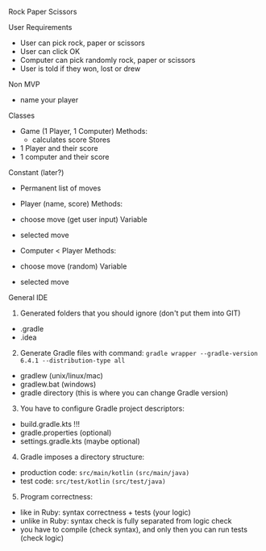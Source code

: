 Rock Paper Scissors 

User Requirements
- User can pick rock, paper or scissors
- User can click OK
- Computer can pick randomly rock, paper or scissors
- User is told if they won, lost or drew

Non MVP
- name your player


Classes

- Game (1 Player, 1 Computer)
Methods:
  - calculates score
Stores
 - 1 Player and their score
 - 1 computer and their score

Constant (later?)
- Permanent list of moves


- Player (name, score)
Methods:
- choose move (get user input)
Variable
- selected move

- Computer < Player 
Methods:
- choose move (random)
Variable
- selected move


General IDE

1. Generated folders that you should ignore (don't put them into GIT)
- .gradle
- .idea

2. Generate Gradle files with command: `gradle wrapper --gradle-version 6.4.1 --distribution-type all`
-  gradlew (unix/linux/mac)
- gradlew.bat (windows)
- gradle directory (this is where you can change Gradle version)

3. You have to configure Gradle project descriptors:
- build.gradle.kts !!!
- gradle.properties (optional)
- settings.gradle.kts (maybe optional)

4. Gradle imposes a directory structure:
- production code: `src/main/kotlin` `(src/main/java)`
- test code: `src/test/kotlin` `(src/test/java)`

5. Program correctness:
- like in Ruby: syntax correctness + tests (your logic)
- unlike in Ruby: syntax check is fully separated from logic check
- you have to compile (check syntax), and only then you can run tests (check logic)